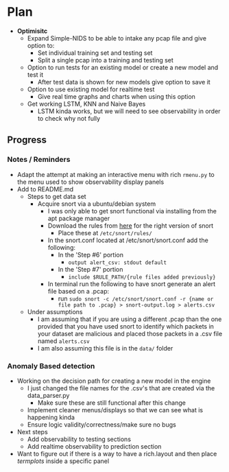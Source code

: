 # Plan
- **Optimisitc** 
	- Expand Simple-NIDS to be able to intake any pcap file and give option to:
		- Set individual training set and testing set
		- Split a single pcap into a training and testing set
	- Option to run tests for an existing model or create a new model and test it
		- After test data is shown for new models give option to save it
	- Option to use existing model for realtime test
		- Give real time graphs and charts when using this option
	- Get working LSTM, KNN and Naive Bayes
		- LSTM kinda works, but we will need to see observability in order to check why not fully

## Progress
### Notes / Reminders
- Adapt the attempt at making an interactive menu with rich `rmenu.py` to the menu used to show observability display panels
- Add to README.md
  - Steps to get data set
    - Acquire snort via a ubuntu/debian system
      - I was only able to get snort functional via installing from the apt package manager
      - Download the rules from [here](https://www.snort.org/downloads) for the right version of snort
        - Place these at `/etc/snort/rules/`
      - In the snort.conf located at /etc/snort/snort.conf add the following:
        - In the 'Step #6' portion
          - `output alert_csv: stdout default`
        - In the 'Step #7' portion
          - `include $RULE_PATH/{rule files added previously}`
      - In terminal run the following to have snort generate an alert file based on a .pcap:
        - run `sudo snort -c /etc/snort/snort.conf -r {name or file path to .pcap} > snort-output.log > alerts.csv`
  - Under assumptions
    - I am assuming that if you are using a different .pcap than the one provided that you have used snort to identify which packets in your dataset are malicious and placed those packets in a .csv file named `alerts.csv`
    - I am also assuming this file is in the `data/` folder

### Anomaly Based detection
- Working on the decision path for creating a new model in the engine
  - I just changed the file names for the .csv's that are created via the data_parser.py
    - Make sure these are still functional after this change
  - Implement cleaner menus/displays so that we can see what is happening kinda
  - Ensure logic validity/correctness/make sure no bugs
- Next steps
  - Add observability to testing sections
  - Add realtime observability to prediction section
- Want to figure out if there is a way to have a rich.layout and then place *termplots* inside a specific panel
